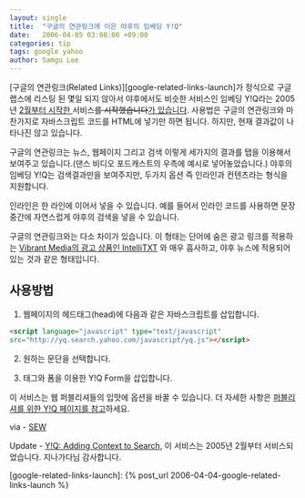 ```yaml
---
layout: single
title:  "구글의 연관링크에 이은 야후의 임베딩 Y!Q"
date:   2006-04-05 03:08:06 +09:00
categories: tip
tags: google yahoo
author: Samgu Lee
---
```

[구글의 연관링크(Related Links)][google-related-links-launch]가 정식으로 구글 랩스에 리스팅 된 몇일 되지 않아서 야후에서도 비슷한 서비스인 임베딩 Y!Q라는 2005년 <ins datetime="2006-04-05T05:01:24+00:00">2월부터 시작한 </ins>서비스<del datetime="2006-04-05T04:58:34+00:00">를 시작했습니다</del><ins datetime="2006-04-05T04:58:34+00:00">가 있습니다</ins>. 사용법은 구글의 연관링크와 마찬가지로 자바스크립트 코드를 HTML에 넣기만 하면 됩니다. 하지만, 현재 결과값이 나타나진 않고 있습니다.

구글의 연관링크는 뉴스, 웹페이지 그리고 검색 이렇게 세가지의 결과를 탭을 이용해서 보여주고 있습니다.(댄스 비디오 포드캐스트의 우측에 예시로 넣어놓았습니다.) 야후의 임베딩 Y!Q는 검색결과만을 보여주지만, 두가지 옵션 즉 인라인과 컨텐츠라는 형식을 지원합니다.

인라인은 한 라인에 이어서 넣을 수 있습니다. 예를 들어서 인라인 코드를 사용하면 문장 중간에 자연스럽게 야후의 검색을 넣을 수 있습니다.

구글의 연관링크와는 다소 차이가 있습니다. 이 형태는 단어에 숨은 광고 링크를 적용하는 [Vibrant Media의 광고 상품인 IntelliTXT](http://www.vibrantmedia.com/site/web_01a.html) 와 매우 흡사하고, 야후 뉴스에 적용되어 있는 것과 같은 형태입니다.

## 사용방법

1. 웹페이지의 헤드태그(head)에 다음과 같은 자바스크립트를 삽입합니다.

```html
<script language="javascript" type="text/javascript"
src="http://yq.search.yahoo.com/javascript/yq.js"></script>
```

2. 원하는 문단을 선택합니다.

3. 태그와 폼을 이용한 Y!Q Form을 삽입합니다.

이 서비스는 웹 퍼블리셔들의 입맛에 옵션을 바꿀 수 있습니다. 더 자세한 사항은 [퍼블리셔를 위한 Y!Q 페이지를 참고](http://yq.search.yahoo.com/publisher/embed.html)하세요.

via - [SEW](http://blog.searchenginewatch.com/blog/060404-074457)

Update - [Y!Q: Adding Context to Search](http://www.ysearchblog.com/archives/000074.html), 이 서비스는 2005년 2월부터 서비스되었습니다. 지나가다님 감사합니다.

[google-related-links-launch]: {% post_url 2006-04-04-google-related-links-launch %}